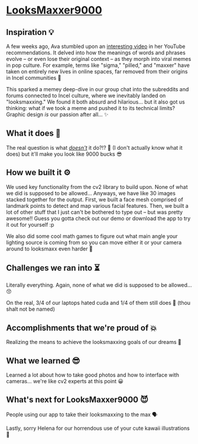 # [LooksMaxxer9000](https://devpost.com/software/looksmaxxer9000)
## Inspiration 💡

A few weeks ago, Ava stumbled upon an [interesting video](https://youtu.be/3M8ZxQiK4qo?si=9wvzmMxoS2aInDcQ) in her YouTube recommendations. It delved into how the meanings of words and phrases evolve – or even lose their original context – as they morph into viral memes in pop culture. For example, terms like "sigma," "pilled," and "maxxer" have taken on entirely new lives in online spaces, far removed from their origins in Incel communities 🤨

This sparked a memey deep-dive in our group chat into the subreddits and forums connected to Incel culture, where we inevitably landed on "looksmaxxing." We found it both absurd and hilarious... but it also got us thinking: what if we took a meme and pushed it to its technical limits? Graphic design _is_ our passion after all... ✨

## What it does 💞

The real question is what [_doesn't_](https://www.youtube.com/shorts/aeHgW4a5CJM) it do?!? 🎯
(I don't actually know what it does) but it'll make you look like 9000 bucks 😎

## How we built it ⚙️

We used key functionality from the cv2 library to build upon. None of what we did is supposed to be allowed... Anyways, we have like 30 images stacked together for the output. First, we built a face mesh comprised of landmark points to detect and map various facial features. Then, we built a lot of other stuff that I just can't be bothered to type out – but was pretty awesome!! Guess you gotta check out our demo or download the app to try it out for yourself :p

We also did some cool math games to figure out what main angle your lighting source is coming from so you can move either it or your camera around to looksmaxx even harder 😤

## Challenges we ran into ⏳

Literally everything. Again, none of what we did is supposed to be allowed... 😚

On the real, 3/4 of our laptops hated cuda and 1/4 of them still does 😬 (thou shalt not be named)

## Accomplishments that we're proud of 💥

Realizing the means to achieve the looksmaxxing goals of our dreams 🥰

## What we learned 😎

Learned a lot about how to take good photos and how to interface with cameras... we're like cv2 experts at this point 😀

## What's next for LooksMaxxer9000 😈
People using our app to take their looksmaxxing to the max 🗣️

Lastly, sorry Helena for our horrendous use of your cute kawaii illustrations 🥺
